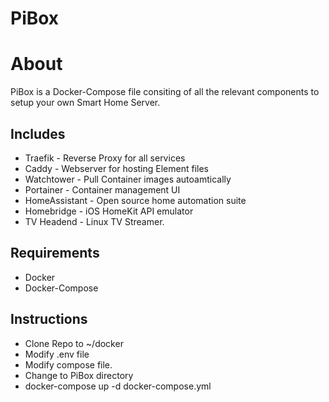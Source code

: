 # PiBox


# About
  PiBox is a Docker-Compose file consiting of all the relevant components to setup your own Smart Home Server.

## Includes
* Traefik - Reverse Proxy for all services
* Caddy - Webserver for hosting Element files
* Watchtower - Pull Container images autoamtically
* Portainer - Container management UI
* HomeAssistant - Open source home automation suite
* Homebridge - iOS HomeKit API emulator
* TV Headend - Linux TV Streamer.

## Requirements
* Docker
* Docker-Compose

## Instructions 
* Clone Repo to ~/docker
* Modify .env file
* Modify compose file.
* Change to PiBox directory
* docker-compose up -d docker-compose.yml
